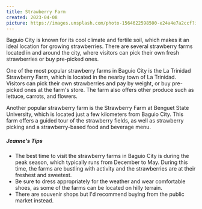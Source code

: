 ```yaml
---
title: Strawberry Farm
created: 2023-04-08
picture: https://images.unsplash.com/photo-1564622598500-e24a4e7a2ccf?ixlib=rb-4.0.3&ixid=MnwxMjA3fDB8MHxwaG90by1wYWdlfHx8fGVufDB8fHx8&auto=format&fit=crop&w=987&q=80
---
```


<p class="card-text">
Baguio City is known for its cool climate and fertile soil, which makes it an ideal location for growing strawberries. There are several strawberry farms located in and around the city, where visitors can pick their own fresh strawberries or buy pre-picked ones.
</p>

<p class="card-text">
One of the most popular strawberry farms in Baguio City is the La Trinidad Strawberry Farm, which is located in the nearby town of La Trinidad. Visitors can pick their own strawberries and pay by weight, or buy pre-picked ones at the farm's store. The farm also offers other produce such as lettuce, carrots, and flowers.
</p>

<p class="card-text">
Another popular strawberry farm is the Strawberry Farm at Benguet State University, which is located just a few kilometers from Baguio City. This farm offers a guided tour of the strawberry fields, as well as strawberry picking and a strawberry-based food and beverage menu.
</p>

<div class="tips-section">
    <h5 style="font-style: italic;">Jeanne's Tips</h5>
    <ul>
        <li>The best time to visit the strawberry farms in Baguio City is during the peak season, which typically runs from December to May. During this time, the farms are bustling with activity and the strawberries are at their freshest and sweetest.</li>
        <li>Be sure to dress appropriately for the weather and wear comfortable shoes, as some of the farms can be located on hilly terrain.</li>
        <li>There are souvenir shops but I'd recommend buying from the public market instead.</li>
    </ul>
</div>
